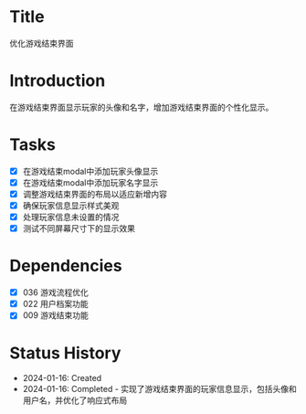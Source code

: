 # Title
优化游戏结束界面

# Introduction
在游戏结束界面显示玩家的头像和名字，增加游戏结束界面的个性化显示。

# Tasks
- [x] 在游戏结束modal中添加玩家头像显示
- [x] 在游戏结束modal中添加玩家名字显示
- [x] 调整游戏结束界面的布局以适应新增内容
- [x] 确保玩家信息显示样式美观
- [x] 处理玩家信息未设置的情况
- [x] 测试不同屏幕尺寸下的显示效果

# Dependencies
- [x] 036 游戏流程优化
- [x] 022 用户档案功能
- [x] 009 游戏结束功能

# Status History
- 2024-01-16: Created
- 2024-01-16: Completed - 实现了游戏结束界面的玩家信息显示，包括头像和用户名，并优化了响应式布局
